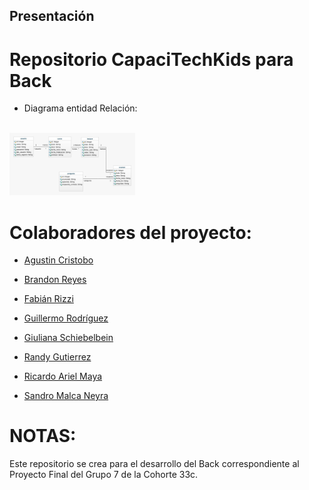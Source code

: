 ## Presentación

# Repositorio CapaciTechKids para Back

* Diagrama entidad Relación:
<br/>
    <img  src='./img/Version 00.jpeg' height='100px'>


# Colaboradores del proyecto:

* [Agustin Cristobo](https://github.com/Fr33yr)

* [Brandon Reyes](https://github.com/Brareyesb15)

* [Fabián Rizzi]()

* [Guillermo Rodríguez](https://github.com/MemoRodz)

* [Giuliana Schiebelbein](https://github.com/Giudessch)

* [Randy Gutierrez](https://github.com/Randyvangz)

* [Ricardo Ariel Maya](https://github.com/Rickymayita)

* [Sandro Malca Neyra](https://github.com/SandroMalca)




# NOTAS:

Este repositorio se crea para el desarrollo del Back correspondiente al Proyecto Final del Grupo 7 de la Cohorte 33c.